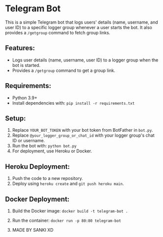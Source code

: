 # Telegram Bot

This is a simple Telegram bot that logs users' details (name, username, and user ID) to a specific logger group whenever a user starts the bot. It also provides a `/getgroup` command to fetch group links.

## Features:
- Logs user details (name, username, user ID) to a logger group when the bot is started.
- Provides a `/getgroup` command to get a group link.

## Requirements:
- Python 3.9+
- Install dependencies with: `pip install -r requirements.txt`

## Setup:
1. Replace `YOUR_BOT_TOKEN` with your bot token from BotFather in `bot.py`.
2. Replace `@your_logger_group_or_chat_id` with your logger group's chat ID or username.
3. Run the bot with: `python bot.py`
4. For deployment, use Heroku or Docker.

## Heroku Deployment:
1. Push the code to a new repository.
2. Deploy using `heroku create` and `git push heroku main`.

## Docker Deployment:
1. Build the Docker image: `docker build -t telegram-bot .`
2. Run the container: `docker run -p 80:80 telegram-bot`

3. MADE BY SANKI XD 
